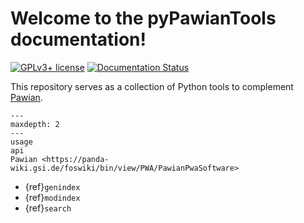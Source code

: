 # Welcome to the pyPawianTools documentation!

[![GPLv3+ license](https://img.shields.io/badge/License-GPLv3+-blue.svg)](https://www.gnu.org/licenses/gpl-3.0-standalone.html)
[![Documentation Status](https://readthedocs.org/projects/pawian/badge/?version=latest)](https://pwa.readthedocs.io/projects/pawian)

This repository serves as a collection of Python tools to complement
[Pawian](https://panda-wiki.gsi.de/foswiki/bin/view/PWA/PawianPwaSoftware).

```{toctree}
---
maxdepth: 2
---
usage
api
Pawian <https://panda-wiki.gsi.de/foswiki/bin/view/PWA/PawianPwaSoftware>
```

- {ref}`genindex`
- {ref}`modindex`
- {ref}`search`
